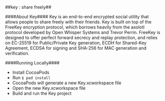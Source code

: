##key : share freely##

####About Key####
Key is an end-to-end encrypted social utility that allows people to share freely with their friends. Key is built on top of the FreeKey encryption protocol, which borrows heavily from the axolotl protocol developed by Open Whisper Systems and Trevor Perrin. FreeKey is designed to offer perfect forward secrecy and replay protection, and relies on EC-25519 for Public/Private Key generation, ECDH for Shared-Key Agreement, ECDSA for signing and SHA-256 for MAC generation and verification.

####Running Locally####

- Install CocoaPods
- Run `$ pod install`
- CocoaPods will generate a new Key.xcworkspace file
- Open the new Key.xcworkspace file
- Build and run the Key project

